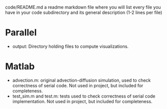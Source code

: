 code/README.md a readme markdown file where you will list every file you have in your code subdirectory and its general description (1-2 lines per file)

# Parallel
- output: Directory holding files to compute visualizations.



# Matlab
- advection.m: original advection-diffusion simulation, used to check correctness of serial code. Not used in project, but included for completeness.
- test_sim.m and test.m: tests used to check correctness of serial code implementation. Not used in project, but included for completeness.